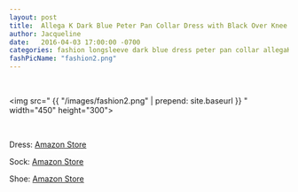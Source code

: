 ```yaml
---
layout: post
title:  Allega K Dark Blue Peter Pan Collar Dress with Black Over Knee Sock
author: Jacqueline
date:   2016-04-03 17:00:00 -0700
categories: fashion longsleeve dark blue dress peter pan collar allegaK overknee sock maryjane
fashPicName: "fashion2.png"
---
```


<br>

<img src=" {{ "/images/fashion2.png" | prepend: site.baseurl }} " width="450" height="300">

<br>

<p> Dress: <a href="http://www.amazon.com/Allegra-Bracelet-Sleeve-Dresses-Turquoise/dp/B00B0QC772?ie=UTF8&psc=1&redirect=true&ref_=oh_aui_detailpage_o07_s00">Amazon Store</a>
<p> Sock: <a href="http://www.amazon.com/AM-Landen%C2%AE-BLACK-Cotton-Sockings-Small/dp/B006FCUNDG?ie=UTF8&psc=1&redirect=true&ref_=oh_aui_detailpage_o02_s00">Amazon Store</a>
<p> Shoe: <a href="http://www.amazon.com/Womens-Cotton-Ballerina-Ballet-Exercise/dp/B01AUN160E?ie=UTF8&psc=1&redirect=true&ref_=oh_aui_detailpage_o01_s00">Amazon Store</a>